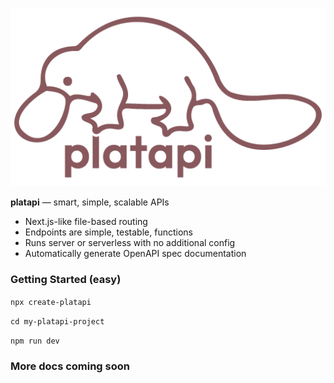 ![platapi.png](media/platapi.png)

**platapi** — smart, simple, scalable APIs

-   Next.js-like file-based routing
-   Endpoints are simple, testable, functions
-   Runs server or serverless with no additional config
-   Automatically generate OpenAPI spec documentation

### Getting Started (easy)

`npx create-platapi`

`cd my-platapi-project`

`npm run dev`

### More docs coming soon
